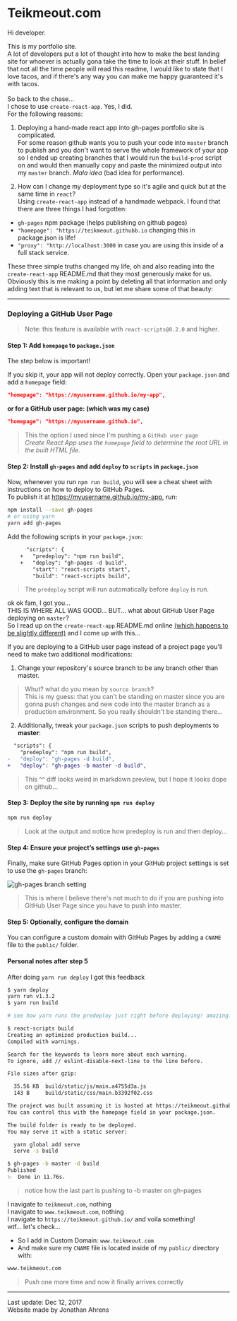 # Teikmeout.com
Hi developer.

This is my portfolio site.  
A lot of developers put a lot of thought into how to make the best landing site for whoever is actually gona take the time to look at their stuff.
In belief that not all the time people will read this readme, I would like to state that I love tacos, and if there's any way you can make me happy guaranteed it's with tacos.<br/>
<br/>
So back to the chase...  
I chose to use `create-react-app`. Yes, I did.  
For the following reasons:  
1. Deploying a hand-made react app into gh-pages portfolio site is complicated.  
For some reason github wants you to push your code into `master` branch to publish and you don't want to serve the whole framework of your app so I ended up creating branches that I would run the `build-prod` script on and would then manually copy and paste the minimized output into my `master` branch. _Mala idea_ (bad idea for performance).  

2. How can I change my deployment type so it's agile and quick but at the same time in `react`?<br/>
Using `create-react-app` instead of a handmade webpack. I found that there are three things I had forgotten:  
- `gh-pages` npm package (helps publishing on github pages)
- `"homepage": "https://teikmeout.githubb.io` changing this in package.json is life!
- `"proxy": "http://localhost:3000` in case you are using this inside of a full stack service.  

These three simple truths changed my life, oh and also reading into the `create-react-app` README.md that they most generously make for us. Obviously this is me making a point by deleting all that information and only adding text that is relevant to us, but let me share some of that beauty:

---

### Deploying a GitHub User Page

> Note: this feature is available with `react-scripts@0.2.0` and higher.

#### Step 1: Add `homepage` to `package.json`
The step below is important!

If you skip it, your app will not deploy correctly.
Open your `package.json` and add a `homepage` field:
```json
"homepage": "https://myusername.github.io/my-app",
```

**or for a GitHub user page: (which was my case)**
```json
"homepage": "https://myusername.github.io",
```
> This the option I used since I'm pushing a `GitHub user page`  
> _Create React App uses the `homepage` field to determine the root URL in the built HTML file._

#### Step 2: Install `gh-pages` and add `deploy` to `scripts` in `package.json`
Now, whenever you run `npm run build`, you will see a cheat sheet with instructions on how to deploy to GitHub Pages.<br/>
To publish it at https://myusername.github.io/my-app, run:
```sh
npm install --save gh-pages
# or using yarn
yarn add gh-pages
```

Add the following scripts in your `package.json`:
```diff
      "scripts": {
    +   "predeploy": "npm run build",
    +   "deploy": "gh-pages -d build",
        "start": "react-scripts start",
        "build": "react-scripts build",
```
> The `predeploy` script will run automatically before `deploy` is run.  

ok ok fam, I got you...<br/>
THIS IS WHERE ALL WAS GOOD... BUT... what about GitHub User Page deploying on `master`?<br/>
So I read up on the `create-react-app` README.md online [(which happens to be slightly different)](https://github.com/facebookincubator/create-react-app/blob/master/packages/react-scripts/template/README.md#github-pages) and I come up with this...<br/>

If you are deploying to a GitHub user page instead of a project page you'll need to make two additional modifications:

1. Change your repository's source branch to be any branch other than master.
> Whut? what do you mean by `source branch`?<br/>
> This is my guess: that you can't be standing on master since you are gonna push changes and new code into the master branch as a production environment. So you really shouldn't be standing there...

2. Additionally, tweak your `package.json` scripts to push deployments to **master**:<br/>

```diff
  "scripts": {
    "predeploy": "npm run build",
-   "deploy": "gh-pages -d build",
+   "deploy": "gh-pages -b master -d build",
```
> This ^^ diff looks weird in markdown preview, but I hope it looks dope on github...

#### Step 3: Deploy the site by running `npm run deploy`
```sh
npm run deploy
```
> Look at the output and notice how predeploy is run and then deploy...

#### Step 4: Ensure your project’s settings use `gh-pages`
Finally, make sure GitHub Pages option in your GitHub project settings is set to use the `gh-pages` branch:

![gh-pages branch setting](http://i.imgur.com/HUjEr9l.png)
> This is where I believe there's not much to do if you are pushing into GitHub User Page since you have to push into master.  

#### Step 5: Optionally, configure the domain
You can configure a custom domain with GitHub Pages by adding a `CNAME` file to the `public/` folder.


#### Personal notes after step 5
After doing `yarn run deploy` I got this feedback
```sh
$ yarn deploy
yarn run v1.3.2
$ yarn run build

# see how yarn runs the predeploy just right before deploying! amazing...

$ react-scripts build
Creating an optimized production build...
Compiled with warnings.

Search for the keywords to learn more about each warning.
To ignore, add // eslint-disable-next-line to the line before.

File sizes after gzip:

  35.56 KB  build/static/js/main.a4755d3a.js
  143 B     build/static/css/main.b3392f02.css

The project was built assuming it is hosted at https://teikmeout.github.io.
You can control this with the homepage field in your package.json.

The build folder is ready to be deployed.
You may serve it with a static server:

  yarn global add serve
  serve -s build

$ gh-pages -b master -d build
Published
✨  Done in 11.76s.
```
> notice how the last part is pushing to -b master on gh-pages


I navigate to `teikmeout.com`, nothing  
I navigate to `www.teikmeout.com`, nothing  
I navigate to `https://teikmeout.github.io/` and voila something!  
wtf... let's check...   

- So I add in Custom Domain:
`www.teikmeout.com`  
- And make sure my `CNAME` file is located inside of my `public/` directory with:  
```sh
www.teikmeout.com
```
> Push one more time and now it finally arrives correctly
---

Last update: Dec 12, 2017  
Website made by Jonathan Ahrens
